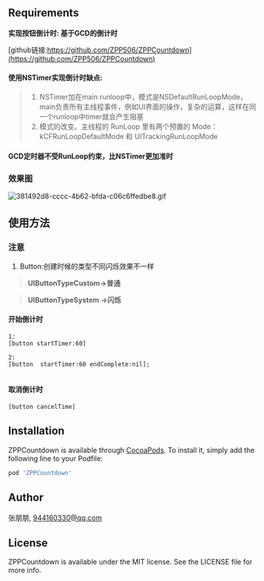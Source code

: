 ## Requirements
**实现按钮倒计时: 基于GCD的倒计时**

[github链接:https://github.com/ZPP506/ZPPCountdown](https://github.com/ZPP506/ZPPCountdown)

#### 使用NSTimer实现倒计时缺点:
>1. NSTimer加在main runloop中，模式是NSDefaultRunLoopMode，main负责所有主线程事件，例如UI界面的操作，复杂的运算，这样在同一个runloop中timer就会产生阻塞
>2. 模式的改变。主线程的 RunLoop 里有两个预置的 Mode：kCFRunLoopDefaultMode 和 UITrackingRunLoopMode



#### GCD定时器不受RunLoop约束，比NSTimer更加准时

### 效果图
![381492d8-cccc-4b62-bfda-c06c6ffedbe8.gif](https://upload-images.jianshu.io/upload_images/11285123-d175545093ae95b8.gif?imageMogr2/auto-orient/strip)


## 使用方法
### 注意
1. Button:创建时候的类型不同闪烁效果不一样
 
> **UIButtonTypeCustom->普通**

> **UIButtonTypeSystem ->闪烁**
 
#### 开始倒计时
```
1:
[button startTimer:60]

2:
[button  startTimer:60 endComplete:nil];     
      
```

#### 取消倒计时
```
[button cancelTime]
```


## Installation

ZPPCountdown is available through [CocoaPods](https://cocoapods.org). To install
it, simply add the following line to your Podfile:

```ruby
pod 'ZPPCountdown'
```

## Author

张朋朋, 944160330@qq.com

## License

ZPPCountdown is available under the MIT license. See the LICENSE file for more info.
